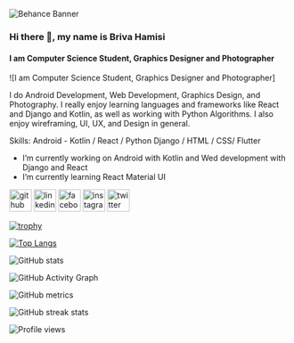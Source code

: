 
![Behance Banner](https://user-images.githubusercontent.com/111923574/189431357-85b2463c-7656-47f7-af2e-9d12c44aa0eb.png)


### Hi there 👋, my name is Briva Hamisi
#### I am Computer Science Student, Graphics Designer and Photographer
![I am Computer Science Student, Graphics Designer and Photographer]

I do Android Development, Web Development, Graphics Design, and Photography. I really enjoy learning languages and frameworks like React and Django and Kotlin, as well as working with Python Algorithms. I also enjoy wireframing, UI, UX, and Design in general.

Skills: Android - Kotlin / React / Python Django / HTML / CSS/ Flutter

- I’m currently working on Android with Kotlin and Wed development with Django and React 
- I’m currently learning React Material UI 


[<img src='https://cdn.jsdelivr.net/npm/simple-icons@3.0.1/icons/github.svg' alt='github' height='40'>](https://github.com/BrivaHamisi)  [<img src='https://cdn.jsdelivr.net/npm/simple-icons@3.0.1/icons/linkedin.svg' alt='linkedin' height='40'>](https://www.linkedin.com/in/briva-hamisi/)  [<img src='https://cdn.jsdelivr.net/npm/simple-icons@3.0.1/icons/facebook.svg' alt='facebook' height='40'>](https://www.facebook.com/hamisi_briva)  [<img src='https://cdn.jsdelivr.net/npm/simple-icons@3.0.1/icons/instagram.svg' alt='instagram' height='40'>](https://www.instagram.com/hamisi_briva/)  [<img src='https://cdn.jsdelivr.net/npm/simple-icons@3.0.1/icons/twitter.svg' alt='twitter' height='40'>](https://twitter.com/hamisi_briva)  

[![trophy](https://github-profile-trophy.vercel.app/?username=BrivaHamisi)](https://github.com/ryo-ma/github-profile-trophy)

[![Top Langs](https://github-readme-stats.vercel.app/api/top-langs/?username=BrivaHamisi)](https://github.com/anuraghazra/github-readme-stats)

![GitHub stats](https://github-readme-stats.vercel.app/api?username=BrivaHamisi&show_icons=true)  

![GitHub Activity Graph](https://activity-graph.herokuapp.com/graph?username=BrivaHamisi)  

![GitHub metrics](https://metrics.lecoq.io/BrivaHamisi)  

![GitHub streak stats](https://github-readme-streak-stats.herokuapp.com/?user=BrivaHamisi)  

![Profile views](https://gpvc.arturio.dev/BrivaHamisi)  

